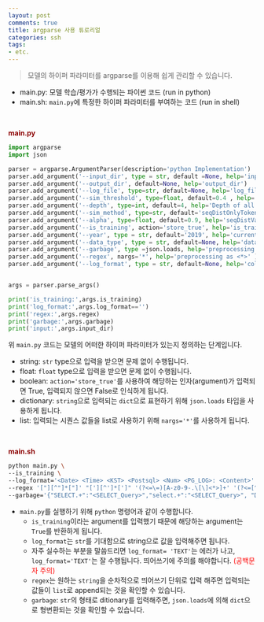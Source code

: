 ```yaml
---
layout: post
comments: true
title: argparse 사용 튜로리얼
categories: ssh
tags:
- etc.
---
```


> 모델의 하이퍼 파라미터를 argparse를 이용해 쉽게 관리할 수 있습니다. 

 - main.py: 모델 학습/평가가 수행되는 파이썬 코드 (run in python)
 - main.sh: ``main.py``에 특정한 하이퍼 파라미터를 부여하는 코드 (run in shell)


<br>

**<span style='color:DarkRed'>main.py</span>**

```python
import argparse
import json

parser = argparse.ArgumentParser(description='python Implementation')
parser.add_argument('--input_dir', type = str, default =None, help='input_dir')
parser.add_argument('--output_dir', default=None, help='output_dir')
parser.add_argument('--log_file', type=str, default=None, help='log_file')
parser.add_argument('--sim_threshold', type=float, default=0.4 , help='Similarity threshold')
parser.add_argument('--depth', type=int, default=4, help='Depth of all leaf nodes')
parser.add_argument('--sim_method', type=str, default='seqDistOnlyToken', help='similarity methods: seqDist, seqDistOnlyToken, seqDistVarCont)')
parser.add_argument('--alpha', type=float, default=0.9, help='seqDistVarCont <*> weights')
parser.add_argument('--is_training', action='store_true', help='is_training' )
parser.add_argument('--year', type = str, default='2019', help='current year')
parser.add_argument('--data_type', type = str, default=None, help='data type of os')
parser.add_argument('--garbage', type =json.loads, help='preprocessing as <token>')
parser.add_argument('--regex', nargs='*', help='preprocessing as <*>' )
parser.add_argument('--log_format', type = str, default=None, help='column structure')


args = parser.parse_args()

print('is_training:',args.is_training)
print('log_format:',args.log_format=='')
print('regex:',args.regex)
print('garbage:',args.garbage)
print('input:',args.input_dir)
```

위 ``main.py`` 코드는 모델의 어떠한 하이퍼 파라미터가 있는지 정의하는 단계입니다.

- string: ``str`` type으로 입력을 받으면 문제 없이 수행됩니다.
- float:  ``float`` type으로 입력을 받으면 문제 없이 수행됩니다.
- boolean: ``action='store_true'``를 사용하여 해당하는 인자(argument)가 입력되면 True, 입력되지 않으면 False로 인식하게 됩니다.
- dictionary: ``string``으로 입력되는 ``dict``으로 표현하기 위해 ``json.loads`` 타입을 사용하게 됩니다.
- list: 입력되는 시퀀스 값들을 list로 사용하기 위해 ``nargs='*'``를 사용하게 됩니다.



<br>


**<span style='color:DarkRed'>main.sh</span>**


```sh
python main.py \
--is_training \
--log_format='<Date> <Time> <KST> <Postsql> <Num> <PG_LOG>: <Content>' \
--regex '["][^"]*["]' "['][^']*[']" '(?<=\=)[A-z0-9-.\[\]<*>]+' '(?<=[^A-Za-z0-9])(\-?\+?\d+)(?=[^A-Za-z0-9])|[0-9]+$' \
--garbage='{"SELECT.+":"<SELECT_Query>","select.+":"<SELECT_Query>", "DECLARE.+":"<DECLARE_Query>", "INSERT.+":"<INSERT_Query>","WITH.+":"<WITH_Query>"}'
```


- ``main.py``를 실행하기 위해 ```python``` 명령어과 같이 수행합니다.
  - ``is_training``이라는 argument를 입력했기 때문에 해당하는 argument는 ``True``를 반환하게 됩니다.
  - ``log_format``는 ``str``를 기대함으로 string으로 값을 입력해주면 됩니다.
  - 자주 실수하는 부분을 말씀드리면 ``log_format= 'TEXT'``는 에러가 나고, ``log_format='TEXT'``는 잘 수행됩니다. 띄어쓰기에 주의를 해야합니다. <span style='color:red'>(공백문자 주의)</span>
  - ``regex``는 원하는 ``string``을 순차적으로 띄어쓰기 단위로 입력 해주면 입력되는 값들이 ```list```로 append되는 것을 확인할 수 있습니다.
  - ``garbage``: ``str``의 형태로 ditionary를 입력해주면, ``json.loads``에 의해 ``dict``으로 형변환되는 것을 확인할 수 있습니다.

